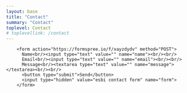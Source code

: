 ```yaml
---
layout: base
title: "Contact"
summary: "Contact"
toplevel: Contact
# toplevellink: /contact
---
```


        <form action="https://formspree.io/f/xayzdydv" method="POST"> 
          Name<br/><input type="text" value="" name="name"><br/><br/>
          Email<br/><input type="text" value="" name="email"><br/><br/>
          Message<br/><textarea type="text" value="" name="message"></textarea><br/><br/>
          <button type="submit">Send</button> 
          <input type="hidden" value="esbi contact form" name="form">
        </form>

